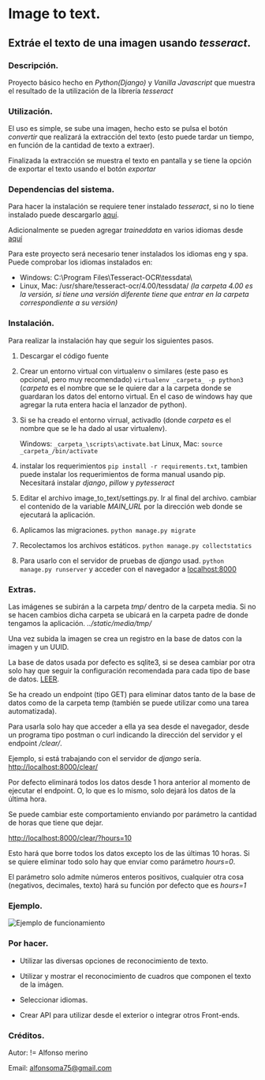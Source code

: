 # Image to text.
## Extráe el texto de una imagen usando _tesseract_.

### Descripción.
Proyecto básico hecho en _Python(Django)_ y _Vanilla Javascript_ que muestra el resultado de la utilización de la  librería _tesseract_

### Utilización.
El uso es simple, se sube una imagen, hecho esto se pulsa el botón *convertir* que realizará la extracción del texto (esto puede tardar un tiempo, en función de la cantidad de texto a extraer).

Finalizada la extracción se muestra el texto en pantalla y se tiene la opción de exportar el texto usando el botón *exportar*

### Dependencias del sistema.
Para hacer la instalación se requiere tener instalado *tesseract*, si no lo tiene instalado puede descargarlo [aquí](https://github.com/tesseract-ocr/tesseract/wiki).

Adicionalmente se pueden agregar _traineddata_ en varios idiomas desde [aquí](https://github.com/tesseract-ocr/tesseract/blob/master/doc/tesseract.1.asc#languages)

Para este proyecto será necesario tener instalados los idiomas eng y spa.
Puede comprobar los idiomas instalados en:
- Windows: C:\Program Files\Tesseract-OCR\tessdata\
- Linux, Mac: /usr/share/tesseract-ocr/4.00/tessdata/ *(la carpeta 4.00 es la versión, si tiene una versión diferente tiene que entrar en la carpeta correspondiente a su versión)*

### Instalación.
Para realizar la instalación hay que seguir los siguientes pasos.

1. Descargar el código fuente
2. Crear un entorno virtual con virtualenv o similares (este paso es opcional, pero muy recomendado) `virtualenv _carpeta_ -p python3` (_carpeta_ es el nombre que se le quiere dar a la carpeta donde se guardaran los datos del entorno virtual. En el caso de windows hay que agregar la ruta entera hacia el lanzador de python).
3. Si se ha creado el entorno virrual, activadlo (donde _carpeta_ es el nombre que se le ha dado al usar virtualenv). 
    
    Windows: `_carpeta_\scripts\activate.bat`
    Linux, Mac: `source _carpeta_/bin/activate`
4. instalar los requerimientos `pip install -r requirements.txt`, tambien puede instalar los requerimientos de forma manual usando pip. Necesitará instalar *django*, *pillow* y *pytesseract*
5. Editar el archivo image_to_text/settings.py. Ir al final del archivo. cambiar el contenido de la variable _MAIN_URL_ por la dirección web donde se ejecutará la aplicación.
6. Aplicamos las migraciones. `python manage.py migrate`
7. Recolectamos los archivos estáticos. `python manage.py collectstatics`
8. Para usarlo con el servidor de pruebas de *django* usad. `python manage.py runserver` y acceder con el navegador a [localhost:8000](http://localhost:8000)

### Extras.
Las imágenes se subirán a la carpeta *tmp/* dentro de la carpeta media. Si no se hacen cambios dicha carpeta se ubicará en la carpeta padre de donde tengamos la aplicación. *../static/media/tmp/*

Una vez subida la imagen se crea un registro en la base de datos con la imagen y un UUID.

La base de datos usada por defecto es sqlite3, si se desea cambiar por otra solo hay que seguir la configuración recomendada para cada tipo de base de datos. [LEER](https://docs.djangoproject.com/en/3.0/ref/databases/).

Se ha creado un endpoint (tipo GET) para eliminar datos tanto de la base de datos como de la carpeta temp (también se puede utilizar como una tarea automatizada).

Para usarla solo hay que acceder a ella ya sea desde el navegador, desde un programa tipo postman o curl indicando la dirección del servidor y el endpoint */clear/*.

Ejemplo, si está trabajando con el servidor de *django* sería. [http://localhost:8000/clear/](http://localhost:8000/clear/)

Por defecto eliminará todos los datos desde 1 hora anterior al momento de ejecutar el endpoint. O, lo que es lo mismo, solo dejará los datos de la última hora.

Se puede cambiar este comportamiento enviando por parámetro la cantidad de horas que tiene que dejar.

[http://localhost:8000/clear/?hours=10](http://localhost:8000/clear/?hours=10) 

Esto hará que borre todos los datos excepto los de las últimas 10 horas. Si se quiere eliminar todo solo hay que enviar como parámetro *hours=0*.

El parámetro solo admite números enteros positivos, cualquier otra cosa (negativos, decimales, texto) hará su función por defecto que es *hours=1*

### Ejemplo.

![Ejemplo de funcionamiento](./Image_to_tex.gif)

### Por hacer.

- Utilizar las diversas opciones de reconocimiento de texto.

- Utilizar y mostrar el reconocimiento de cuadros que componen el texto de la imágen.

- Seleccionar idiomas.

- Crear API para utilizar desde el exterior o integrar otros Front-ends.


### Créditos.

Autor: != Alfonso merino

Email: alfonsoma75@gmail.com